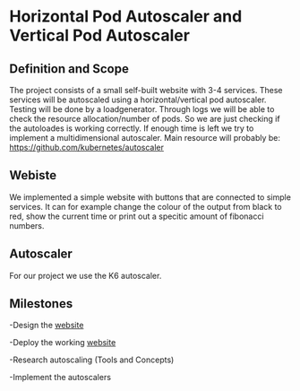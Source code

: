 # Horizontal Pod Autoscaler and Vertical Pod Autoscaler

## Definition and Scope
The project consists of a small self-built website with 3-4 services. These services will be autoscaled using a horizontal/vertical pod autoscaler. Testing will be done by a loadgenerator. Through logs we will be able to check the resource allocation/number of pods. So we are just checking if the autoloades is working correctly. If enough time is left we try to implement a multidimensional autoscaler. Main resource will probably be: https://github.com/kubernetes/autoscaler

## Webiste
We implemented a simple website with buttons that are connected to simple services. It can for example change the colour of the output from black to red, show the current time or print out a specitic amount of fibonacci numbers.

## Autoscaler
For our project we use the K6 autoscaler.

## Milestones
-Design the [website](#website)

-Deploy the working [website](#website)

-Research autoscaling (Tools and Concepts)

-Implement the autoscalers
